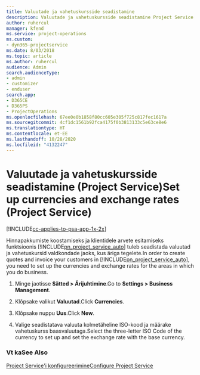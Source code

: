 ```yaml
---
title: Valuutade ja vahetuskursside seadistamine
description: Valuutade ja vahetuskursside seadistamine Project Service’is
author: ruhercul
manager: kfend
ms.service: project-operations
ms.custom:
- dyn365-projectservice
ms.date: 8/03/2018
ms.topic: article
ms.author: ruhercul
audience: Admin
search.audienceType:
- admin
- customizer
- enduser
search.app:
- D365CE
- D365PS
- ProjectOperations
ms.openlocfilehash: 67ee0e0b1858f80cc605e305f725c817fec1617a
ms.sourcegitcommit: 4cf1dc1561b92fca4175f0b3813133c5e63ce8e6
ms.translationtype: HT
ms.contentlocale: et-EE
ms.lasthandoff: 10/28/2020
ms.locfileid: "4132247"
---
```

# <a name="set-up-currencies-and-exchange-rates-project-service"></a><span data-ttu-id="6fe2d-103">Valuutade ja vahetuskursside seadistamine (Project Service)</span><span class="sxs-lookup"><span data-stu-id="6fe2d-103">Set up currencies and exchange rates (Project Service)</span></span>

[!INCLUDE[cc-applies-to-psa-app-1x-2x](../includes/cc-applies-to-psa-app-1x-2x.md)]

<span data-ttu-id="6fe2d-104">Hinnapakkumiste koostamiseks ja klientidele arvete esitamiseks funktsioonis [!INCLUDE[pn_project_service_auto](../includes/pn-project-service-auto.md)] tuleb seadistada valuutad ja vahetuskursid valdkondade jaoks, kus äriga tegelete.</span><span class="sxs-lookup"><span data-stu-id="6fe2d-104">In order to create quotes and invoice your customers in [!INCLUDE[pn_project_service_auto](../includes/pn-project-service-auto.md)], you need to set up the currencies and exchange rates for the areas in which you do business.</span></span>  
  
1.  <span data-ttu-id="6fe2d-105">Minge jaotisse **Sätted > Ärijuhtimine**.</span><span class="sxs-lookup"><span data-stu-id="6fe2d-105">Go to **Settings > Business Management**.</span></span>  
  
2.  <span data-ttu-id="6fe2d-106">Klõpsake valikut **Valuutad**.</span><span class="sxs-lookup"><span data-stu-id="6fe2d-106">Click **Currencies**.</span></span>  
  
3.  <span data-ttu-id="6fe2d-107">Klõpsake nuppu **Uus**.</span><span class="sxs-lookup"><span data-stu-id="6fe2d-107">Click **New**.</span></span>  
  
4.  <span data-ttu-id="6fe2d-108">Valige seadistatava valuuta kolmetäheline ISO-kood ja määrake vahetuskurss baasvaluutaga.</span><span class="sxs-lookup"><span data-stu-id="6fe2d-108">Select the three-letter ISO Code of the currency to set up and set the exchange rate with the base currency.</span></span>  
  
### <a name="see-also"></a><span data-ttu-id="6fe2d-109">Vt ka</span><span class="sxs-lookup"><span data-stu-id="6fe2d-109">See Also</span></span>  
 [<span data-ttu-id="6fe2d-110">Project Service'i konfigureerimine</span><span class="sxs-lookup"><span data-stu-id="6fe2d-110">Configure Project Service</span></span>](../psa/configure.md)

